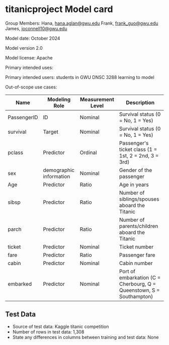 # titanicproject Model card 
Group Members:
Hana, hana.aglan@gwu.edu
Frank, frank_guo@gwu.edu
James, joconnell10@gwu.edu

Model date: October 2024

Model version 2.0

Model license: Apache

Primary intended uses:

Primary intended users: students in GWU DNSC 3288 learning to model

Out-of-scope use cases: 

| **Name**     | **Modeling Role** | **Measurement Level** | **Description**                                             |
|--------------|-------------------|-----------------------|-------------------------------------------------------------|
| PassengerID  | ID                 | Nominal               | Survival status (0 = No, 1 = Yes)                           |
| survival     | Target             | Nominal               | Survival status (0 = No, 1 = Yes)                           |
| pclass       | Predictor          | Ordinal               | Passenger's ticket class (1 = 1st, 2 = 2nd, 3 = 3rd)        |
| sex          | demographic information          | Nominal               | Gender of the passenger                       |
| Age          | Predictor          | Ratio                 | Age in years                                                |
| sibsp        | Predictor          | Ratio                 | Number of siblings/spouses aboard the Titanic               |
| parch        | Predictor          | Ratio                 | Number of parents/children aboard the Titanic               |
| ticket       | Predictor          | Nominal               | Ticket number                                               |
| fare         | Predictor          | Ratio                 | Passenger fare                                              |
| cabin        | Predictor          | Nominal               | Cabin number                                                |
| embarked     | Predictor          | Nominal               | Port of embarkation (C = Cherbourg, Q = Queenstown, S = Southampton) |




## Test Data
- Source of test data: Kaggle titanic competition 
- Number of rows in test data: 1,308
- State any differences in columns between training and test data: None
